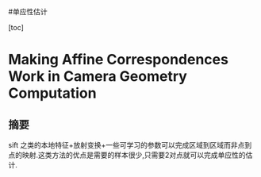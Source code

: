 #单应性估计

[toc]

# Making Affine Correspondences Work in Camera Geometry Computation
## 摘要
sift 之类的本地特征+放射变换+一些可学习的参数可以完成区域到区域而非点到点的映射.这类方法的优点是需要的样本很少,只需要2对点就可以完成单应性的估计.
